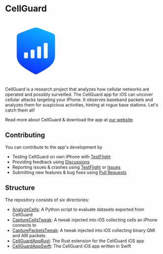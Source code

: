 # CellGuard

<img src="CellGuardAppSwift/Icons/CellFileTypeIcon.png" alt="CellGuard Logo" width="200">

CellGuard is a research project that analyzes how cellular networks are operated and possibly surveilled. 
The CellGuard app for iOS can uncover cellular attacks targeting your iPhone. 
It observes baseband packets and analyzes them for suspicious activities, hinting at rogue base stations. 
Let's catch them all!

Read more about CellGuard & download the app at [our website](https://cellguard.seemoo.de).

## Contributing

You can contribute to the app's development by 
* Testing CellGuard on own iPhone with [TestFlight](https://cellguard.seemoo.de/docs/install/)
* Providing feedback using [Discussions](https://github.com/seemoo-lab/CellGuard/discussions)
* Reporting issues & crashes using [TestFlight](https://cellguard.seemoo.de/docs/report-issues/) or [Issues](https://github.com/seemoo-lab/CellGuard)
* Submitting new features & bug fixes using [Pull Requests](https://github.com/seemoo-lab/CellGuard/pulls)

## Structure

The repository consists of six directories:
- [AnalyzeCells](./AnalyzeCells): A Python script to evaluate datasets exported from CellGuard
- [CaptureCellsTweak](./CaptureCellsTweak): A tweak injected into iOS collecting cells an iPhone connects to
- [CapturePacketsTweak](./CapturePacketsTweak): A tweak injected into iOS collecting binary QMI and ARI packets
- [CellGuardAppRust](./CellGuardAppRust): The Rust extension for the CellGuard iOS app
- [CellGuardAppSwift](./CellGuardAppSwift): The CellGuard iOS app written in Swift
